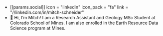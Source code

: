 - [[params.social]]
    icon = "linkedin"
    icon_pack = "fa"
    link = "//linkedin.com/in/mitch-schneider"
- 👋 Hi, I’m Mitch! I am a Research Assistant and Geology MSc Student at Colorado School of Mines. I am also enrolled in the Earth Resource Data Science program at Mines. 
